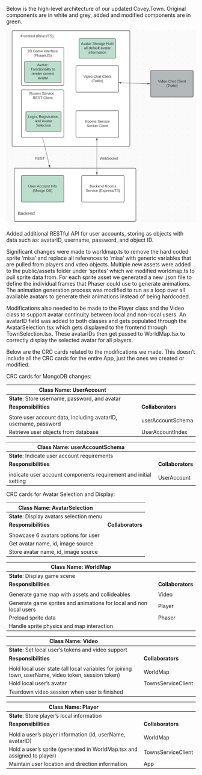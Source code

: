 Below is the high-level architecture of our updated Covey.Town. Original components are in white and grey, added and modified components are in green.

![Covey.Town Architecture](docs/updated-covey-town-architecture.png)


Added additional RESTful API for user accounts, storing as objects with data such as: avatarID, username, password, and object ID. 


Significant changes were made to worldmap.ts to remove the hard coded sprite ‘misa’ and replace all references to ‘misa’ with generic variables that are pulled from players and vdeo objects. Multiple new assets were added to the public/assets folder under ‘sprites’ which we modified worldmap.ts to pull sprite data from. For each sprite asset we generated a new .json file to define the individual frames that Phaser could use to generate animations. The animation generation process was modified to run as a loop over all available avatars to generate their animations instead of being hardcoded.

Modifications also needed to be made to the Player class and the Video class to support avatar continuity between local and non-local users. An avatarID field was added to both classes and gets populated through the AvatarSelection.tsx which gets displayed to the frontend through TownSelection.tsx. These avatarIDs then get passed to WorldMap.tsx to correctly display the selected avatar for all players.

Below are the CRC cards related to the modifications we made. This doesn’t include all the CRC cards for the entire App, just the ones we created or modified.

CRC cards for MongoDB changes:

| **Class Name**: UserAccount                                         |                   |
|-----------------------------------------------------------------|-------------------|
| **State**: Store username, password, and avatar                     |                   |
| **Responsibilities**                                               | **Collaborators**     |
|||
| Store user account data, including avatarID, username, password | userAccountSchema |
| Retrieve user objects from database                             | UserAccountIndex  |

| Class Name: userAccountSchema                                       |                   |
|-----------------------------------------------------------------|-------------------|
| **State**: Indicate user account requirements                    |                   |
| **Responsibilities**                                               | **Collaborators**     |
|||
| indicate user account components requirement and initial setting | UserAccount |

CRC cards for Avatar Selection and Display:

| **Class Name**: AvatarSelection                                      |                   |
|-----------------------------------------------------------------|-------------------|
| **State**: Display avatars selection menu                   |                   |
| **Responsibilities**                                                | **Collaborators**     |
|||
| Showcase 6 avatars options for user  |  |
| Get avatar name, id, image source ||
| Store avatar name, id, image source ||

| Class Name: WorldMap                       |                   |
|-----------------------------------------------------------------|-------------------|
| **State**: Display game scene         |                   |
| **Responsibilities**                                                | **Collaborators**     |
|||
| Generate game map with assets and collideables  | Video |
| Generate game sprites and animations for local and non local users | Player |
| Preload sprite data | Phaser  |
| Handle sprite physics and map interaction |  |

| Class Name: Video                          |                   |
|-----------------------------------------------------------------|-------------------|
| **State**: Set local user’s tokens and video support            |                   |
| **Responsibilities**                                                | **Collaborators**     |
|||
| Hold local user state (all local variables for joining town, userName, video token, session token)  | WorldMap |
| Hold local user’s avatar | TownsServiceClient|
| Teardown video session when user is finished |  |

| Class Name: Player                         |                   |
|-----------------------------------------------------------------|-------------------|
| **State**: Store player’s local information        |                   |
| **Responsibilities**                                                | **Collaborators**     |
|||
| Hold a user’s player information (id, userName, avatarID)  | WorldMap |
| Hold a user’s sprite (generated in WorldMap.tsx and assigned to player) | TownsServiceClient|
| Maintain user location and direction information | App |

